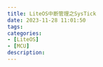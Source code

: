 ```yaml
---
title: LiteOS中断管理之SysTick
date: 2023-11-28 11:01:50
tags:
categories:
- [LiteOS]
- [MCU]
description: 
---
```

